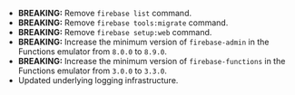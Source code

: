 * **BREAKING:** Remove `firebase list` command.
* **BREAKING:** Remove `firebase tools:migrate` command.
* **BREAKING:** Remove `firebase setup:web` command.
* **BREAKING:** Increase the minimum version of `firebase-admin` in the Functions emulator from `8.0.0` to `8.9.0`.
* **BREAKING:** Increase the minimum version of `firebase-functions` in the Functions emulator from `3.0.0` to `3.3.0`.
* Updated underlying logging infrastructure.